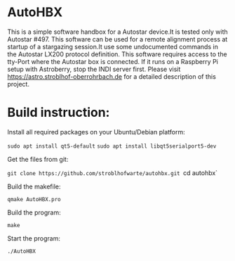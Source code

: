 # AutoHBX

This is a simple software handbox for a Autostar device.It is tested only with Autostar #497. This software can be used for a remote alignment process at startup of a stargazing session.It use some undocumented commands in the Autostar LX200 protocol definition. This software requires access to the tty-Port where the Autostar box is connected. 
If it runs on a Raspberry Pi setup with Astroberry, stop the INDI server first. 
Please visit https://astro.stroblhof-oberrohrbach.de for a detailed description of this project.

# Build instruction:

Install all required packages on your Ubuntu/Debian platform:

`sudo apt install qt5-default`
`sudo apt install libqt5serialport5-dev`

Get the files from git:

`git clone https://github.com/stroblhofwarte/autohbx.git
`cd autohbx`

Build the makefile:

`qmake AutoHBX.pro`

Build the program:

`make`

Start the program:

`./AutoHBX`
